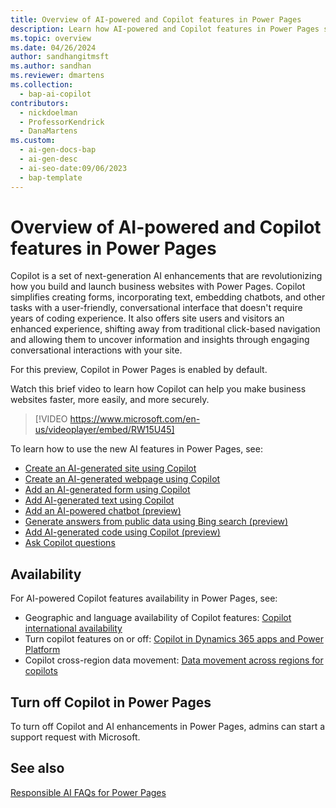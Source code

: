 ```yaml
---
title: Overview of AI-powered and Copilot features in Power Pages
description: Learn how AI-powered and Copilot features in Power Pages simplify website creation and provide an enhanced user experience.
ms.topic: overview
ms.date: 04/26/2024
author: sandhangitmsft
ms.author: sandhan
ms.reviewer: dmartens
ms.collection: 
  - bap-ai-copilot
contributors:
  - nickdoelman
  - ProfessorKendrick
  - DanaMartens
ms.custom:
  - ai-gen-docs-bap
  - ai-gen-desc
  - ai-seo-date:09/06/2023
  - bap-template
---
```


# Overview of AI-powered and Copilot features in Power Pages

Copilot is a set of next-generation AI enhancements that are revolutionizing how you build and launch business websites with Power Pages. Copilot simplifies creating forms, incorporating text, embedding chatbots, and other tasks with a user-friendly, conversational interface that doesn't require years of coding experience. It also offers site users and visitors an enhanced experience, shifting away from traditional click-based navigation and allowing them to uncover information and insights through engaging conversational interactions with your site.

For this preview, Copilot in Power Pages is enabled by default.

Watch this brief video to learn how Copilot can help you make business websites faster, more easily, and more securely.

>[!VIDEO https://www.microsoft.com/en-us/videoplayer/embed/RW15U45]

To learn how to use the new AI features in Power Pages, see:

- [Create an AI-generated site using Copilot](../getting-started/create-site-copilot.md)
- [Create an AI-generated webpage using Copilot](../getting-started/create-page-copilot.md)
- [Add an AI-generated form using Copilot](../getting-started/add-form-copilot.md)
- [Add AI-generated text using Copilot](../getting-started/add-text-copilot.md)
- [Add an AI-powered chatbot (preview)](../getting-started/enable-chatbot.md)
- [Generate answers from public data using Bing search (preview)](../getting-started/force-bing-index.md)
- [Add AI-generated code using Copilot (preview)](add-code-copilot.md)
- [Ask Copilot questions](../getting-started/ask-copilot.md)

## Availability

For AI-powered Copilot features availability in Power Pages, see:

- Geographic and language availability of Copilot features: [Copilot international availability](https://aka.ms/bapcopilot-intl-report-external)
- Turn copilot features on or off: [Copilot in Dynamics 365 apps and Power Platform](/power-platform/faqs-copilot-data-security-privacy#copilot-in-dynamics-365-apps-and-power-platform)
- Copilot cross-region data movement: [Data movement across regions for copilots](/power-platform/admin/geographical-availability-copilot)

## Turn off Copilot in Power Pages

To turn off Copilot and AI enhancements in Power Pages, admins can start a support request with Microsoft.

## See also

[Responsible AI FAQs for Power Pages](../responsible-ai-overview.md)
